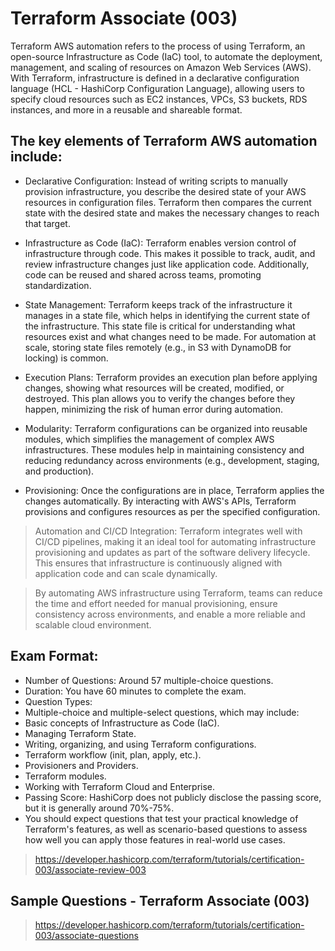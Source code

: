 # Terraform Associate (003)
Terraform AWS automation refers to the process of using Terraform, an open-source Infrastructure as Code (IaC) tool, to automate the deployment, management, and scaling of resources on Amazon Web Services (AWS). With Terraform, infrastructure is defined in a declarative configuration language (HCL - HashiCorp Configuration Language), allowing users to specify cloud resources such as EC2 instances, VPCs, S3 buckets, RDS instances, and more in a reusable and shareable format.

## The key elements of Terraform AWS automation include:

* Declarative Configuration: Instead of writing scripts to manually provision infrastructure, you describe the desired state of your AWS resources in configuration files. Terraform then compares the current state with the desired state and makes the necessary changes to reach that target.

* Infrastructure as Code (IaC): Terraform enables version control of infrastructure through code. This makes it possible to track, audit, and review infrastructure changes just like application code. Additionally, code can be reused and shared across teams, promoting standardization.

* State Management: Terraform keeps track of the infrastructure it manages in a state file, which helps in identifying the current state of the infrastructure. This state file is critical for understanding what resources exist and what changes need to be made. For automation at scale, storing state files remotely (e.g., in S3 with DynamoDB for locking) is common.

* Execution Plans: Terraform provides an execution plan before applying changes, showing what resources will be created, modified, or destroyed. This plan allows you to verify the changes before they happen, minimizing the risk of human error during automation.

* Modularity: Terraform configurations can be organized into reusable   modules, which simplifies the management of complex AWS infrastructures. These modules help in maintaining consistency and reducing redundancy across environments (e.g., development, staging, and production).

* Provisioning: Once the configurations are in place, Terraform applies the changes automatically. By interacting with AWS's APIs, Terraform provisions and configures resources as per the specified configuration.

>Automation and CI/CD Integration: Terraform integrates well with CI/CD pipelines, making it an ideal tool for automating infrastructure provisioning and updates as part of the software delivery lifecycle. This ensures that infrastructure is continuously aligned with application code and can scale dynamically.

> By automating AWS infrastructure using Terraform, teams can reduce the time and effort needed for manual provisioning, ensure consistency across environments, and enable a more reliable and scalable cloud environment.

## Exam Format:
* Number of Questions: Around 57 multiple-choice questions.
* Duration: You have 60 minutes to complete the exam.
* Question Types:
* Multiple-choice and multiple-select questions, which may include:
* Basic concepts of Infrastructure as Code (IaC).
* Managing Terraform State.
* Writing, organizing, and using Terraform configurations.
* Terraform workflow (init, plan, apply, etc.).
* Provisioners and Providers.
* Terraform modules.
* Working with Terraform Cloud and Enterprise.
* Passing Score: HashiCorp does not publicly disclose the passing score, but it is generally around 70%-75%.
* You should expect questions that test your practical knowledge of Terraform's features, as well as scenario-based questions to assess how well you can apply those features in real-world use cases.

> https://developer.hashicorp.com/terraform/tutorials/certification-003/associate-review-003

## Sample Questions - Terraform Associate (003)

> https://developer.hashicorp.com/terraform/tutorials/certification-003/associate-questions
